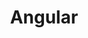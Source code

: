 ---
title: Angular
weight: 229
description: In this Section you will learn how to use Beagle Angular
---